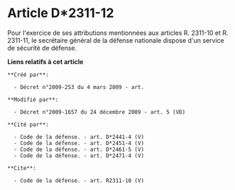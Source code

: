 # Article D*2311-12

Pour l'exercice de ses attributions mentionnées aux articles R. 2311-10 et R. 2311-11, le secrétaire général de la défense
nationale dispose d'un service de sécurité de défense.

**Liens relatifs à cet article**

	**Créé par**:

	  - Décret n°2009-253 du 4 mars 2009 - art.

	**Modifié par**:

	  - Décret n°2009-1657 du 24 décembre 2009 - art. 5 (VD)

	**Cité par**:

	  - Code de la défense. - art. D*2441-4 (V)
	  - Code de la défense. - art. D*2451-4 (V)
	  - Code de la défense. - art. D*2461-5 (V)
	  - Code de la défense. - art. D*2471-4 (V)

	**Cite**:

	  - Code de la défense. - art. R2311-10 (V)
